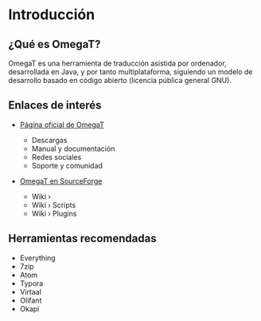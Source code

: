 # Introducción

## ¿Qué es OmegaT?

OmegaT es una herramienta de traducción asistida por ordenador, desarrollada en Java, y por tanto multiplataforma, siguiendo un modelo de desarrollo basado en código abierto (licencia pública general GNU).

## Enlaces de interés

* [Página oficial de OmegaT](https://omegat.org/)
  * Descargas
  * Manual y documentación
  * Redes sociales
  * Soporte y comunidad


* [OmegaT en SourceForge](https://sourceforge.net/projects/omegat/)
  * Wiki ›
  * Wiki › Scripts
  * Wiki › Plugins

## Herramientas recomendadas

* Everything
* 7zip
* Atom
* Typora
* Virtaal
* Olifant
* Okapi
